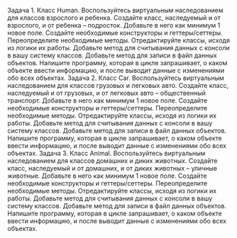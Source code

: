 Задача 1. Класс Human.
Воспользуйтесь виртуальным наследованием для классов взрослого и ребенка. 
Создайте класс, наследуемый и от взрослого, и от ребенка – подросток. Добавьте в него как минимум 1 новое поле. Создайте необходимые конструкторы и геттеры/сеттеры. Переопределите необходимые методы.
Отредактируйте классы, исходя из логики их работы.
Добавьте метод для считывания данных с консоли в вашу систему классов.
Добавьте метод для записи в файл данных объектов.
Напишите программу, которая в цикле запрашивает, о каком объекте ввести информацию, и после выводит данные с изменениями обо всех объектах.
Задача 2. Класс Car.
Воспользуйтесь виртуальным наследованием для классов грузовых и легковых авто. 
Создайте класс, наследуемый и от грузовых, и от легковых авто – общественный транспорт. Добавьте в него как минимум 1 новое поле. Создайте необходимые конструкторы и геттеры/сеттеры. Переопределите необходимые методы.
Отредактируйте классы, исходя из логики их работы.
Добавьте метод для считывания данных с консоли в вашу систему классов.
Добавьте метод для записи в файл данных объектов.
Напишите программу, которая в цикле запрашивает, о каком объекте ввести информацию, и после выводит данные с изменениями обо всех объектах.
Задача 3. Класс Animal.
Воспользуйтесь виртуальным наследованием для классов домашних и диких животных. 
Создайте класс, наследуемый и от домашних, и от диких животных – уличные животные. Добавьте в него как минимум 1 новое поле. Создайте необходимые конструкторы и геттеры/сеттеры. Переопределите необходимые методы.
Отредактируйте классы, исходя из логики их работы.
Добавьте метод для считывания данных с консоли в вашу систему классов.
Добавьте метод для записи в файл данных объектов.
Напишите программу, которая в цикле запрашивает, о каком объекте ввести информацию, и после выводит данные с изменениями обо всех объектах.
